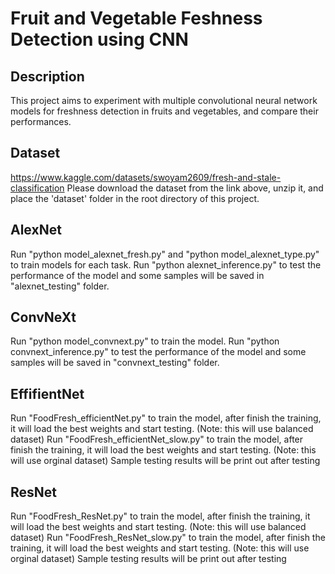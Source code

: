 # Fruit and Vegetable Feshness Detection using CNN

## Description

This project aims to experiment with multiple convolutional neural network models for freshness detection in fruits and vegetables, and compare their performances.

## Dataset

https://www.kaggle.com/datasets/swoyam2609/fresh-and-stale-classification
Please download the dataset from the link above, unzip it, and place the 'dataset' folder in the root directory of this project.

## AlexNet

Run "python model_alexnet_fresh.py" and "python model_alexnet_type.py" to train models for each task.
Run "python alexnet_inference.py" to test the performance of the model and some samples will be saved in "alexnet_testing" folder.

## ConvNeXt

Run "python model_convnext.py" to train the model.
Run "python convnext_inference.py" to test the performance of the model and some samples will be saved in "convnext_testing" folder.

## EffifientNet

Run "FoodFresh_efficientNet.py" to train the model, after finish the training, it will load the best weights and start testing. (Note: this will use balanced dataset)
Run "FoodFresh_efficientNet_slow.py" to train the model, after finish the training, it will load the best weights and start testing. (Note: this will use orginal dataset)
Sample testing results will be print out after testing

## ResNet

Run "FoodFresh_ResNet.py" to train the model, after finish the training, it will load the best weights and start testing. (Note: this will use balanced dataset)
Run "FoodFresh_ResNet_slow.py" to train the model, after finish the training, it will load the best weights and start testing. (Note: this will use orginal dataset)
Sample testing results will be print out after testing


